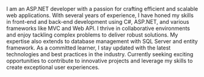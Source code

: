 I am an ASP.NET developer with a passion for crafting efficient and scalable web applications. With several years of experience, I have honed my skills in front-end and back-end development using C#, ASP.NET, and various frameworks like MVC and Web API. I thrive in collaborative environments and enjoy tackling complex problems to deliver robust solutions. My expertise also extends to database management with SQL Server and entity framework. As a committed learner, I stay updated with the latest technologies and best practices in the industry. Currently seeking exciting opportunities to contribute to innovative projects and leverage my skills to create exceptional user experiences.


<!---
MuhammadEasa/MuhammadEasa is a ✨ special ✨ repository because its `README.md` (this file) appears on your GitHub profile.
You can click the Preview link to take a look at your changes.
--->
